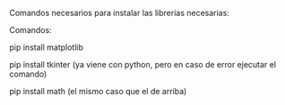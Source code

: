 

Comandos necesarios para instalar las librerias necesarias:










Comandos:




pip install matplotlib






pip install tkinter (ya viene con python, pero en caso de error ejecutar el comando)




pip install math (el mismo caso que el de arriba)

